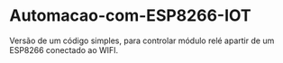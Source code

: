 # Automacao-com-ESP8266-IOT

Versão de um código simples, para controlar módulo relé apartir de um ESP8266 conectado ao WIFI.
